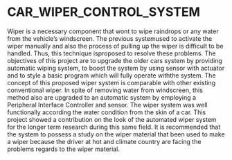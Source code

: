 # CAR_WIPER_CONTROL_SYSTEM
Wiper is a necessary component that wont to wipe raindrops or any water from the vehicle’s windscreen. The previous systemused to activate the wiper manually and also the process of pulling up the wiper is difficult to be handled. Thus, this technique isproposed to resolve these problems. The objectives of this project are to upgrade the older cars system by providing automatic wiping system, to boost the system by using sensor with actuator and to style a basic program which will fully operate withthe system. The concept of this proposed wiper system is comparable with other existing conventional wiper. In spite of removing water from windscreen, this method also are upgraded to an automatic system by employing a Peripheral Interface Controller and sensor. 
The wiper system was well functionally according the water condition from the skin of a car. 
This project showed a contribution on the look of the automated wiper system for the longer term research during this same field. It is recommended that the system to possess a study on the wiper material that been used to make a wiper because the driver at hot and climate country are facing the problems regards to the wiper material.

